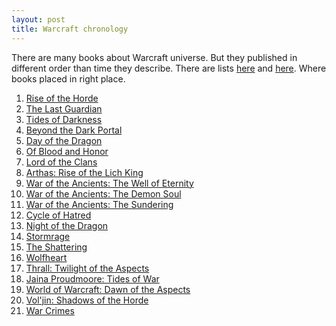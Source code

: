 ```yaml
---
layout: post
title: Warcraft chronology
---
```


There are many books about Warcraft universe. But they published in different order than time they describe.
There are lists <a title="here" href="https://www.goodreads.com/topic/show/1430025-best-order-to-read-the-wow-books-in" target="_blank">here</a> and <a title="here" href="http://www.rivalcastmedia.com/articles/63/1021/" target="_blank">here</a>. Where books placed in right place.
<ol>
	<li><a href="https://www.goodreads.com/book/show/279501.Rise_of_the_Horde" target="_blank">Rise of the Horde</a></li>
	<li><a href="https://www.goodreads.com/book/show/283866.The_Last_Guardian" target="_blank">The Last Guardian</a></li>
	<li><a href="https://www.goodreads.com/book/show/279508.Tides_of_Darkness" target="_blank">Tides of Darkness</a></li>
	<li><a href="https://www.goodreads.com/book/show/1914018.Beyond_the_Dark_Portal" target="_blank">Beyond the Dark Portal</a></li>
	<li><a href="https://www.goodreads.com/book/show/100427.Day_of_the_Dragon" target="_blank">Day of the Dragon</a></li>
	<li><a href="https://www.goodreads.com/book/show/5050052-of-blood-and-honor" target="_blank">Of Blood and Honor</a></li>
	<li><a href="https://www.goodreads.com/book/show/283867.Lord_of_the_Clans" target="_blank">Lord of the Clans</a></li>
	<li><a href="https://www.goodreads.com/book/show/6290885-arthas" target="_blank">Arthas: Rise of the Lich King</a></li>
	<li><a href="https://www.goodreads.com/book/show/279583.The_Well_of_Eternity" target="_blank">War of the Ancients: The Well of Eternity</a></li>
	<li><a href="https://www.goodreads.com/book/show/279545.The_Demon_Soul" target="_blank">War of the Ancients: The Demon Soul</a></li>
	<li><a href="https://www.goodreads.com/book/show/279562.The_Sundering" target="_blank">War of the Ancients: The Sundering</a></li>
	<li><a href="https://www.goodreads.com/book/show/279502.Cycle_of_Hatred" target="_blank">Cycle of Hatred</a></li>
	<li><a href="https://www.goodreads.com/book/show/3137561-night-of-the-dragon" target="_blank">Night of the Dragon</a></li>
	<li><a href="https://www.goodreads.com/book/show/6600527-stormrage" target="_blank">Stormrage</a></li>
	<li><a href="https://www.goodreads.com/book/show/9538426-the-shattering" target="_blank">The Shattering</a></li>
	<li><a href="https://www.goodreads.com/book/show/10818702-wolfheart" target="_blank">Wolfheart</a></li>
	<li><a href="https://www.goodreads.com/book/show/9833170-thrall">Thrall: Twilight of the Aspects</a></li>
	<li><a href="https://www.goodreads.com/book/show/13260060-jaina-proudmoore">Jaina Proudmoore: Tides of War</a></li>
	<li><a href="https://www.goodreads.com/book/show/17164795-world-of-warcraft">World of Warcraft: Dawn of the Aspects</a></li>
	<li><a href="https://www.goodreads.com/book/show/15802977-vol-jin">Vol'jin: Shadows of the Horde</a></li>
	<li><a href="https://www.goodreads.com/book/show/19824385-war-crimes">War Crimes</a></li>
</ol>
